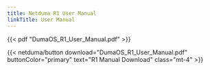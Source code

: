```yaml
---
title: Netduma R1 User Manual
linkTitle: User Manual
---
```


{{< pdf "DumaOS_R1_User_Manual.pdf" >}}

{{< netduma/button download="DumaOS_R1_User_Manual.pdf" buttonColor="primary" text="R1 Manual Download" class="mt-4" >}}